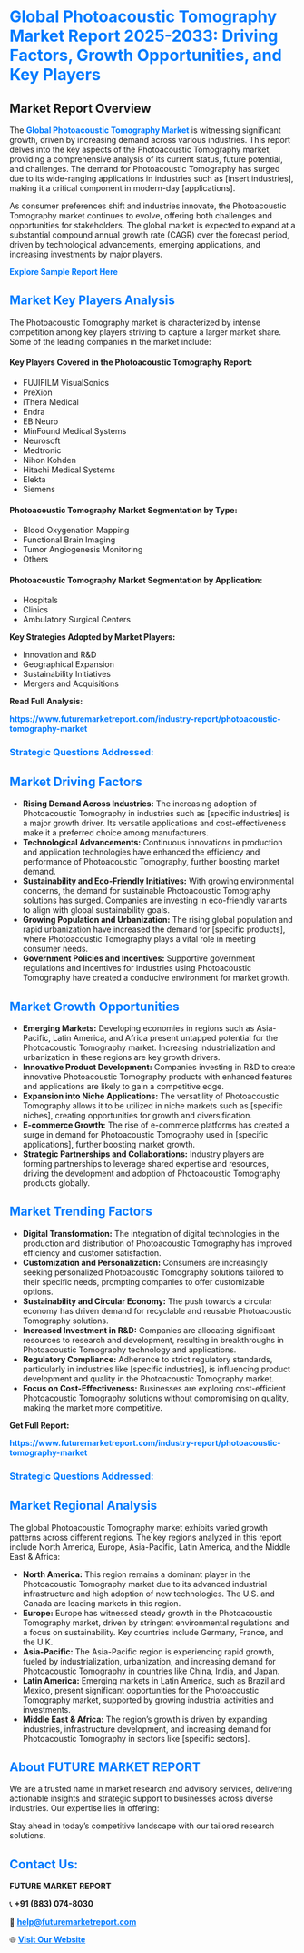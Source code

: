 <h1 style="color: #007BFF;">Global Photoacoustic Tomography Market Report 2025-2033: Driving Factors, Growth Opportunities, and Key Players</h1>

<section id="overview">
<h2>Market Report Overview</h2>
<p>The <a href="https://www.futuremarketreport.com/industry-report/photoacoustic-tomography-market" style="color: #007BFF; text-decoration: none;"><strong>Global Photoacoustic Tomography Market</strong></a> is witnessing significant growth, driven by increasing demand across various industries. This report delves into the key aspects of the Photoacoustic Tomography market, providing a comprehensive analysis of its current status, future potential, and challenges. The demand for Photoacoustic Tomography has surged due to its wide-ranging applications in industries such as [insert industries], making it a critical component in modern-day [applications].</p>
<p>As consumer preferences shift and industries innovate, the Photoacoustic Tomography market continues to evolve, offering both challenges and opportunities for stakeholders. The global market is expected to expand at a substantial compound annual growth rate (CAGR) over the forecast period, driven by technological advancements, emerging applications, and increasing investments by major players.</p>
</section>

<section id="overview">
<p><a href="https://www.futuremarketreport.com/request-sample/reportId=51990" style="color: #007BFF; text-decoration: none;"><strong>Explore Sample Report Here</strong></a></p>
</section>

<section id="key-players">
<h2 style="color: #007BFF;">Market Key Players Analysis</h2>
<p>The Photoacoustic Tomography market is characterized by intense competition among key players striving to capture a larger market share. Some of the leading companies in the market include:</p>
<h4>Key Players Covered in the Photoacoustic Tomography Report:</h4>
<ul><li>FUJIFILM VisualSonics</li><li>PreXion</li><li>iThera Medical</li><li>Endra</li><li>EB Neuro</li><li>MinFound Medical Systems</li><li>Neurosoft</li><li>Medtronic</li><li>Nihon Kohden</li><li>Hitachi Medical Systems</li><li>Elekta</li><li>Siemens</li></ul>
<h4>Photoacoustic Tomography Market Segmentation by Type:</h4>
<ul><li>Blood Oxygenation Mapping</li><li>Functional Brain Imaging</li><li>Tumor Angiogenesis Monitoring</li><li>Others</li></ul>

<h4>Photoacoustic Tomography Market Segmentation by Application:</h4>
<ul><li>Hospitals</li><li>Clinics</li><li>Ambulatory Surgical Centers</li></ul>
<p><strong>Key Strategies Adopted by Market Players:</strong></p>
<ul>
<li>Innovation and R&D</li>
<li>Geographical Expansion</li>
<li>Sustainability Initiatives</li>
<li>Mergers and Acquisitions</li>
</ul>
</section>

<section>
<p><strong>Read Full Analysis: </strong></p><a href="https://www.futuremarketreport.com/industry-report/photoacoustic-tomography-market" style="color: #007BFF; text-decoration: none;"><strong>https://www.futuremarketreport.com/industry-report/photoacoustic-tomography-market</strong></a>
<h3 style="color: #007BFF;">Strategic Questions Addressed:</h3>
</section>

<section id="driving-factors">
<h2 style="color: #007BFF;">Market Driving Factors</h2>
<ul>
<li><strong>Rising Demand Across Industries:</strong> The increasing adoption of Photoacoustic Tomography in industries such as [specific industries] is a major growth driver. Its versatile applications and cost-effectiveness make it a preferred choice among manufacturers.</li>
<li><strong>Technological Advancements:</strong> Continuous innovations in production and application technologies have enhanced the efficiency and performance of Photoacoustic Tomography, further boosting market demand.</li>
<li><strong>Sustainability and Eco-Friendly Initiatives:</strong> With growing environmental concerns, the demand for sustainable Photoacoustic Tomography solutions has surged. Companies are investing in eco-friendly variants to align with global sustainability goals.</li>
<li><strong>Growing Population and Urbanization:</strong> The rising global population and rapid urbanization have increased the demand for [specific products], where Photoacoustic Tomography plays a vital role in meeting consumer needs.</li>
<li><strong>Government Policies and Incentives:</strong> Supportive government regulations and incentives for industries using Photoacoustic Tomography have created a conducive environment for market growth.</li>
</ul>
</section>

<section id="growth-opportunities">
<h2 style="color: #007BFF;">Market Growth Opportunities</h2>
<ul>
<li><strong>Emerging Markets:</strong> Developing economies in regions such as Asia-Pacific, Latin America, and Africa present untapped potential for the Photoacoustic Tomography market. Increasing industrialization and urbanization in these regions are key growth drivers.</li>
<li><strong>Innovative Product Development:</strong> Companies investing in R&D to create innovative Photoacoustic Tomography products with enhanced features and applications are likely to gain a competitive edge.</li>
<li><strong>Expansion into Niche Applications:</strong> The versatility of Photoacoustic Tomography allows it to be utilized in niche markets such as [specific niches], creating opportunities for growth and diversification.</li>
<li><strong>E-commerce Growth:</strong> The rise of e-commerce platforms has created a surge in demand for Photoacoustic Tomography used in [specific applications], further boosting market growth.</li>
<li><strong>Strategic Partnerships and Collaborations:</strong> Industry players are forming partnerships to leverage shared expertise and resources, driving the development and adoption of Photoacoustic Tomography products globally.</li>
</ul>
</section>

<section id="trending-factors">
<h2 style="color: #007BFF;">Market Trending Factors</h2>
<ul>
<li><strong>Digital Transformation:</strong> The integration of digital technologies in the production and distribution of Photoacoustic Tomography has improved efficiency and customer satisfaction.</li>
<li><strong>Customization and Personalization:</strong> Consumers are increasingly seeking personalized Photoacoustic Tomography solutions tailored to their specific needs, prompting companies to offer customizable options.</li>
<li><strong>Sustainability and Circular Economy:</strong> The push towards a circular economy has driven demand for recyclable and reusable Photoacoustic Tomography solutions.</li>
<li><strong>Increased Investment in R&D:</strong> Companies are allocating significant resources to research and development, resulting in breakthroughs in Photoacoustic Tomography technology and applications.</li>
<li><strong>Regulatory Compliance:</strong> Adherence to strict regulatory standards, particularly in industries like [specific industries], is influencing product development and quality in the Photoacoustic Tomography market.</li>
<li><strong>Focus on Cost-Effectiveness:</strong> Businesses are exploring cost-efficient Photoacoustic Tomography solutions without compromising on quality, making the market more competitive.</li>
</ul>
</section>

<section>
<p><strong>Get Full Report: </strong></p><a href="https://www.futuremarketreport.com/industry-report/photoacoustic-tomography-market" style="color: #007BFF; text-decoration: none;"><strong>https://www.futuremarketreport.com/industry-report/photoacoustic-tomography-market</strong></a>
<h3 style="color: #007BFF;">Strategic Questions Addressed:</h3>
</section>


<section id="regional-analysis">
<h2 style="color: #007BFF;">Market Regional Analysis</h2>
<p>The global Photoacoustic Tomography market exhibits varied growth patterns across different regions. The key regions analyzed in this report include North America, Europe, Asia-Pacific, Latin America, and the Middle East & Africa:</p>
<ul>
<li><strong>North America:</strong> This region remains a dominant player in the Photoacoustic Tomography market due to its advanced industrial infrastructure and high adoption of new technologies. The U.S. and Canada are leading markets in this region.</li>
<li><strong>Europe:</strong> Europe has witnessed steady growth in the Photoacoustic Tomography market, driven by stringent environmental regulations and a focus on sustainability. Key countries include Germany, France, and the U.K.</li>
<li><strong>Asia-Pacific:</strong> The Asia-Pacific region is experiencing rapid growth, fueled by industrialization, urbanization, and increasing demand for Photoacoustic Tomography in countries like China, India, and Japan.</li>
<li><strong>Latin America:</strong> Emerging markets in Latin America, such as Brazil and Mexico, present significant opportunities for the Photoacoustic Tomography market, supported by growing industrial activities and investments.</li>
<li><strong>Middle East & Africa:</strong> The region’s growth is driven by expanding industries, infrastructure development, and increasing demand for Photoacoustic Tomography in sectors like [specific sectors].</li>
</ul>
</section>

<footer>
<h2 style="color: #007BFF;">About FUTURE MARKET REPORT</h2>
<p>We are a trusted name in market research and advisory services, delivering actionable insights and strategic support to businesses across diverse industries. Our expertise lies in offering:</p>

<p>Stay ahead in today’s competitive landscape with our tailored research solutions.</p>

<h2 style="color: #007BFF;">Contact Us:</h2>
<p><strong>FUTURE MARKET REPORT</strong></p>
<p>📞 <strong>+91 (883) 074-8030</strong></p>
<p>📧 <strong><a href="mailto:help@futuremarketreport.com" style="color: #007BFF;">help@futuremarketreport.com</a></strong></p>
<p>🌐 <strong><a href="https://www.futuremarketreport.com/" style="color: #007BFF;">Visit Our Website</a></strong></p>
</footer>
